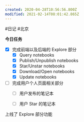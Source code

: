 ```yaml
---
created: 2020-04-28T10:56:56.800Z
modified: 2021-02-14T08:01:42.865Z
---
```

#日记 #北京

**今日任务**
* [x] 完成前端以及后端的 Explore 部分
  * [x] Query notebooks
  * [x] Publish/Unpublish notebooks
  * [x] Star/Unstar notebooks
  * [x] Download/Open notebooks
  * [x] Update notebooks
 * [ ] 完成用户个人页面相关部分 
   * [ ] 用户发布的笔记本
   * [ ] 用户 Star 的笔记本


上线了 Explore 部分功能
  
  